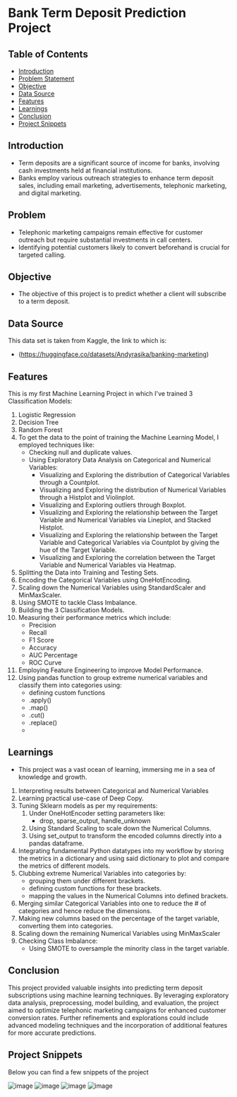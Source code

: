 # Bank Term Deposit Prediction Project

## Table of Contents

- [Introduction](#introduction)
- [Problem Statement](#problem)
- [Objective](#objective)
- [Data Source](#data-source)
- [Features](#features)
- [Learnings](#learnings)
- [Conclusion](#conclusion)
- [Project Snippets](#project-snippets)

## Introduction

- Term deposits are a significant source of income for banks, involving cash investments held at financial institutions.
- Banks employ various outreach strategies to enhance term deposit sales, including email marketing, advertisements, telephonic marketing, and digital marketing.

## Problem
- Telephonic marketing campaigns remain effective for customer outreach but require substantial investments in call centers. 
- Identifying potential customers likely to convert beforehand is crucial for targeted calling.

## Objective
- The objective of this project is to predict whether a client will subscribe to a term deposit.

## Data Source
This data set is taken from Kaggle, the link to which is: 
  - (https://huggingface.co/datasets/Andyrasika/banking-marketing)

## Features

This is my first Machine Learning Project in which I've trained 3 Classification Models:
1. Logistic Regression
2. Decision Tree
3. Random Forest
4.  To get the data to the point of training the Machine Learning Model, I employed techniques like:
    - Checking null and duplicate values.
    - Using Exploratory Data Analysis on Categorical and Numerical Variables:
        - Visualizing and Exploring the distribution of Categorical Variables through a Countplot.
        - Visualizing and Exploring the distribution of Numerical Variables through a Histplot and Violinplot.
        - Visualizing and Exploring outliers through Boxplot.
        - Visualizing and Exploring the relationship between the Target Variable and Numerical Variables via Lineplot, and Stacked Histplot.
        - Visualizing and Exploring the relationship between the Target Variable and Categorical Variables via Countplot by giving the hue of the Target Variable.
        - Visualizing and Exploring the correlation between the Target Variable and Numerical Variables via Heatmap.
5. Splitting the Data into Training and Testing Sets.
6. Encoding the Categorical Variables using OneHotEncoding.
7. Scaling down the Numerical Variables using StandardScaler and MinMaxScaler.
8. Using SMOTE to tackle Class Imbalance.
9. Building the 3 Classification Models.
10. Measuring their performance metrics which include:
    - Precision
    - Recall
    - F1 Score
    - Accuracy
    - AUC Percentage
    - ROC Curve
11. Employing Feature Engineering to improve Model Performance.
12. Using pandas function to group extreme numerical variables and classify them into categories using:
    - defining custom functions
    - .apply()
    - .map()
    - .cut()
    - .replace()
    - 
## Learnings

- This project was a vast ocean of learning, immersing me in a sea of knowledge and growth.
1. Interpreting results between Categorical and Numerical Variables
3. Learning practical use-case of Deep Copy.
4. Tuning Sklearn models as per my requirements:
    1. Under OneHotEncoder setting parameters like:
        - drop, sparse_output, handle_unknown
    2. Using Standard Scaling to scale down the Numerical Columns.
    3. Using set_output to transform the encoded columns directly into a pandas dataframe.
5. Integrating fundamental Python datatypes into my workflow by storing the metrics in a dictionary and using said dictionary to plot and compare the metrics of different models.
6. Clubbing extreme Numerical Variables into categories by:
    - grouping them under different brackets.
    - defining custom functions for these brackets.
    - mapping the values in the Numerical Columns into defined brackets.
7. Merging similar Categorical Variables into one to reduce the # of categories and hence reduce the dimensions.
8. Making new columns based on the percentage of the target variable, converting them into categories.
9. Scaling down the remaining Numerical Variables using MinMaxScaler
10. Checking Class Imbalance:
    - Using SMOTE to oversample the minority class in the target variable.

## Conclusion

This project provided valuable insights into predicting term deposit subscriptions using machine learning techniques. By leveraging exploratory data analysis, preprocessing, model building, and evaluation, the project aimed to optimize telephonic marketing campaigns for enhanced customer conversion rates. Further refinements and explorations could include advanced modeling techniques and the incorporation of additional features for more accurate predictions.

## Project Snippets

Below you can find a few snippets of the project

![image](https://github.com/hitesh-hetfield/DS_Projects/assets/151897902/71816b84-6bba-4527-abfe-c08a980c02c3)
![image](https://github.com/hitesh-hetfield/DS_Projects/assets/151897902/4096e75e-2319-4aea-b93c-4dbdb156411b)
![image](https://github.com/hitesh-hetfield/DS_Projects/assets/151897902/ce9d06e0-22a3-4f46-8d04-80092b0bc256)
![image](https://github.com/hitesh-hetfield/DS_Projects/assets/151897902/817487e5-6a78-4e6f-bdd3-90418b913618)





